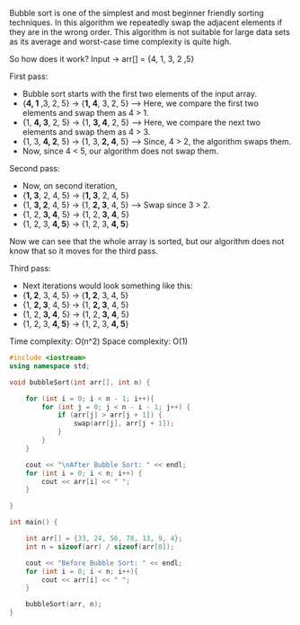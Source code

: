 Bubble sort is one of the simplest and most beginner friendly sorting techniques.
In this algorithm we repeatedly swap the adjacent elements if they are in the wrong order.
This algorithm is not suitable for large data sets as its average and worst-case time complexity is quite high.

So how does it work?
Input -> arr[] = {4, 1, 3, 2 ,5}

First pass: 
- Bubble sort starts with the first two elements of the input array.
- {**4, 1** ,3, 2, 5} -> {**1, 4**, 3, 2, 5} --> Here, we compare the first two elements and swap them as 4 > 1.
- {1, **4, 3**, 2, 5} -> {1, **3, 4**, 2, 5} --> Here, we compare the next two elements and swap them as 4 > 3.
- {1, 3, **4, 2**, 5} -> {1, 3, **2, 4**, 5} --> Since, 4 > 2, the algorithm swaps them.
- Now, since 4 < 5, our algorithm does not swap them.


Second pass:
- Now, on second iteration,
- {**1, 3**, 2, 4, 5} -> {**1, 3**, 2, 4, 5}
- {1, **3, 2**, 4, 5} -> {1, **2, 3**, 4, 5} --> Swap since 3 > 2.
- {1, 2, **3, 4**, 5} -> {1, 2, **3, 4**, 5}
- {1, 2, 3, **4, 5**} -> {1, 2, 3, **4, 5**}

Now we can see that the whole array is sorted, but our algorithm does not know that so it moves for the third pass.

Third pass:
- Next iterations would look something like this:
- {**1, 2**, 3, 4, 5} -> {**1, 2**, 3, 4, 5}
- {1, **2, 3**, 4, 5} -> {1, **2, 3**, 4, 5}
- {1, 2, **3, 4**, 5} -> {1, 2, **3, 4**, 5}
- {1, 2, 3, **4, 5**} -> {1, 2, 3, **4, 5**}

Time complexity: O(n^2)
Space complexity: O(1)


```cpp
#include <iostream>
using namespace std;

void bubbleSort(int arr[], int n) {

    for (int i = 0; i < n - 1; i++){
        for (int j = 0; j < n - i - 1; j++) {
            if (arr[j] > arr[j + 1]) {
                swap(arr[j], arr[j + 1]);
            }
        }
    }

    cout << "\nAfter Bubble Sort: " << endl;
    for (int i = 0; i < n; i++) {
        cout << arr[i] << " ";
    }

}

int main() {

    int arr[] = {33, 24, 56, 78, 13, 9, 4};
    int n = sizeof(arr) / sizeof(arr[0]);

    cout << "Before Bubble Sort: " << endl;
    for (int i = 0; i < n; i++){
        cout << arr[i] << " ";
    }

    bubbleSort(arr, n);
}
```
